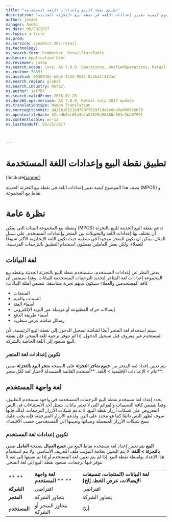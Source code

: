 ```yaml
---
title: "تطبيق نقطة البيع وإعدادات اللغة المستخدمة"
description: "يصف هذا الموضوع كيفية تغيير إعدادات اللغة في نقطة بيع التجزئة الحديثة (MPOS) و نقاط بيع المجموعة."
author: josaw1
manager: AnnBe
ms.date: 06/20/2017
ms.topic: article
ms.prod: 
ms.service: dynamics-365-retail
ms.technology: 
ms.search.form: HcmWorker, RetailStoreTable
audience: Application User
ms.reviewer: josaw
ms.search.scope: Core, AX 7.0.0, Operations, UnifiedOperations, Retail
ms.custom: 78891
ms.assetid: 0030940c-e0a5-4345-9511-8c3bd1f487ad
ms.search.region: global
ms.search.industry: Retail
ms.author: jeffbl
ms.search.validFrom: 2016-02-28
ms.dyn365.ops.version: AX 7.0.0, Retail July 2017 update
ms.translationtype: Human Translation
ms.sourcegitcommit: d421b161216d700f7819f1da8c0ca8ad089b5670
ms.openlocfilehash: b2cbdb8bc65a3bfa84620a50480c503c3bb07991
ms.contentlocale: ar-sa
ms.lasthandoff: 05/25/2017



---
```


# <a name="pos-application-and-user-language-settings"></a>تطبيق نقطة البيع وإعدادات اللغة المستخدمة

[!include[banner](includes/banner.md)]


يصف هذا الموضوع كيفية تغيير إعدادات اللغة في نقطة بيع التجزئة الحديثة (MPOS) و نقاط بيع المجموعة.

<a name="overview"></a>نظرة عامة
========

‏‫تدعم ‏‫نقطة البيع الحديثة للبيع بالتجزئة (MPOS) ونقطة بيع المجموعة البيئات التي يمكن أن تختلف بها إعدادات اللغة والتحويلات بين المتجر وإعدادات المستخدم. على سبيل المثال، يمكن أن يكون المتجر موجوداً في منطقة حيث تكون اللغة الإنجليزية الأكثر شيوعًا للعملاء، ولكن بعض العاملين يفضلون استخدام التطبيق بالترجمات الفرنسية.‬

## <a name="data-language"></a>لغة البيانات
‏‫بغض النظر عن إعدادات المستخدم، ستستخدم نقطة البيع بالتجزئة الحديثة ونقطة بيع المجموعة إعدادات لغة المتاجر لتحديد الترجمات المستخدمة للبيانات. وهذا سيضمن أن كافة المستخدمين والعملاء سيكون لديهم تجربة متناسقة.  تتضمن أمثلة البيانات:‬

-   المنتجات
-   السمات والقيم
-   أسماء الفئة
-   إيصالات حركة المطبوعة أو مرسلة عبر البريد الإلكتروني
-   أسماء طريقة الدفع
-   رسائل شاشة عرض سطرية

سيتم استخدام لغة المتجر أيضًا لشاشة تسجيل الدخول إلى نقطة البيع الرئيسية، لأن المستخدم غير معروف قبل تسجيل الدخول. إذا لم تتوفر ترجمة للغة المتجر، فإن نقطة البيع ستعود إلى اللغة الخاصة بالشركة.‬

### <a name="configuring-the-stores-language-setting"></a>تكوين إعدادات لغة المتجر

يتم تعيين إعداد لغة المتجر من **جميع متاجر التجزئة** على الصفحة **متجر البيع بالتجزئة** ضمن **عام &gt; الإعدادات الإقليمية &gt; اللغة. **استخدم القائمة المنسدلة لاختيار لغة لكل متجر.‬

## <a name="user-interface-language"></a>لغة واجهة المستخدم
يحدد إعداد لغة مستخدم نقطة البيع الترجمات المستخدمة في واجهة مستخدم التطبيق. وهذا يتضمن كافة التسميات والقوائم التي لا تعتبر بيانات.‬ ‏‫يتمثل أحد الاستثناءات في النص المعروض على شبكات أزرار نقطة البيع. لا تدعم شبكات الأزرار الترجمات، لذلك فإنها سوف تُظهر النص دائمًا كما هو محدد على الزر. ولدعم الأزرار المترجمة، فإنه يجب عليك نسخ شبكات الأزرار المنفصلة وصيانها وتعيينها إلى المستخدمين حسب الاقتضاء.‬

### <a name="configuring-the-users-language-setting"></a>تكوين إعدادات لغة المستخدم

يتم تعيين إعداد لغة مستخدم نقاط البيع من **جميع العمال** بصفحة **العامل** ضمن **‎البيع بالتجزئة &gt; اللغة**.  لا يتم التعيين بعلامة التبويب ملف التعريف الأساسي.  ولا يتم استخدام هذا الإعداد بواسطة نقطة البيع‬‏‫. إذا لم يتم تعيين لغة المستخدم أو إذا تم تعيينها إلى لغة لا تتوفر فيها ترجمات، ستعود نقطة البيع إلى لغة المتجر.  

|             |                            |                                                                   |
|-------------|----------------------------|-------------------------------------------------------------------|
| ** **       | **لغة واجهة المستخدم** ** **      | **لغة البيانات (المنتجات، تنسيقات الإيصالات، عرض الخط، إلخ)** |
| **الشركة** | افتراضي                    | افتراضي                                                           |
| **المتجر**   | يتجاوز الشركة          | يتجاوز الشركة                                                 |
| **المستخدم**    | يتجاوز المتجر أو الشركة | أبدًا                                                             |






